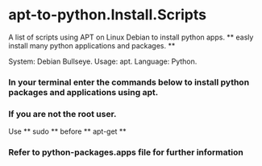 # apt-to-python.Install.Scripts
A list of scripts using APT on Linux Debian to install python apps. 
**  easly install many python applications and packages. **

System: Debian Bullseye.
Usage: apt.
Language: Python.

### In your terminal enter the commands below to install python packages and applications using apt.

### If you are not the root user.
Use ** sudo ** before ** apt-get  **

### Refer to python-packages.apps file for further information 
